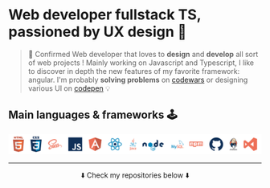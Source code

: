 # Web developer fullstack TS, passioned by UX design 🎨

> 🚀 Confirmed Web developer that loves to **design** and **develop** all sort of web projects ! Mainly working on Javascript and Typescript, I like to discover in depth the new features of my favorite framework:  angular. I'm probably **solving problems** on [codewars](https://www.codewars.com/users/louiiuol/completed) or designing various UI on [codepen](https://codepen.io/louiiuol) 💡

## Main languages & frameworks 🕹

<p align='center'> <img alt="main skills" src="./resources/skills.png" /> </p>

***

<p align='center'>⬇️ Check my repositories below ⬇️</p>
